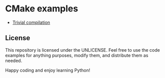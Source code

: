 # CMake examples

- [Trivial compilation](./trivial-compile-01/)

## License

This repository is licensed under the UNLICENSE. Feel free to use the code examples for anything purposes, modify them, and distribute them as needed.

Happy coding and enjoy learning Python!
